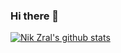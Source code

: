 ### Hi there 👋
[![Nik Zral's github stats](https://github-readme-stats.vercel.app/api?username=nikzral)](https://github.com/anuraghazra/github-readme-stats)


